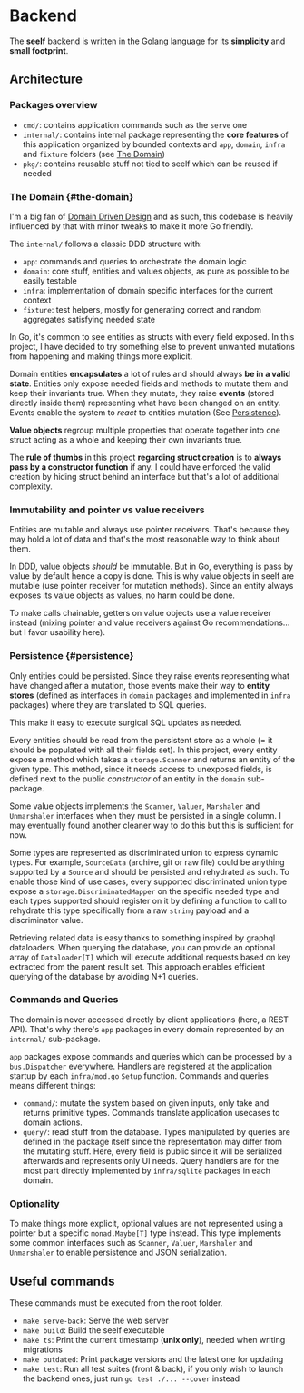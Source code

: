 # Backend

The **seelf** backend is written in the [Golang](https://go.dev/) language for its **simplicity** and **small footprint**.

## Architecture

### Packages overview

- `cmd/`: contains application commands such as the `serve` one
- `internal/`: contains internal package representing the **core features** of this application organized by bounded contexts and `app`, `domain`, `infra` and `fixture` folders (see [The Domain](#the-domain))
- `pkg/`: contains reusable stuff not tied to seelf which can be reused if needed

### The Domain {#the-domain}

I'm a big fan of [Domain Driven Design](https://en.wikipedia.org/wiki/Domain-driven_design) and as such, this codebase is heavily influenced by that with minor tweaks to make it more Go friendly.

The `internal/` follows a classic DDD structure with:

- `app`: commands and queries to orchestrate the domain logic
- `domain`: core stuff, entities and values objects, as pure as possible to be easily testable
- `infra`: implementation of domain specific interfaces for the current context
- `fixture`: test helpers, mostly for generating correct and random aggregates satisfying needed state

In Go, it's common to see entities as structs with every field exposed. In this project, I have decided to try something else to prevent unwanted mutations from happening and making things more explicit.

Domain entities **encapsulates** a lot of rules and should always **be in a valid state**. Entities only expose needed fields and methods to mutate them and keep their invariants true. When they mutate, they raise **events** (stored directly inside them) representing what have been changed on an entity. Events enable the system to _react_ to entities mutation (See [Persistence](#persistence)).

**Value objects** regroup multiple properties that operate together into one struct acting as a whole and keeping their own invariants true.

The **rule of thumbs** in this project **regarding struct creation** is to **always pass by a constructor function** if any. I could have enforced the valid creation by hiding struct behind an interface but that's a lot of additional complexity.

### Immutability and pointer vs value receivers

Entities are mutable and always use pointer receivers. That's because they may hold a lot of data and that's the most reasonable way to think about them.

In DDD, value objects _should_ be immutable. But in Go, everything is pass by value by default hence a copy is done. This is why value objects in seelf are mutable (use pointer receiver for mutation methods). Since an entity always exposes its value objects as values, no harm could be done.

To make calls chainable, getters on value objects use a value receiver instead (mixing pointer and value receivers against Go recommendations... but I favor usability here).

### Persistence {#persistence}

Only entities could be persisted. Since they raise events representing what have changed after a mutation, those events make their way to **entity stores** (defined as interfaces in `domain` packages and implemented in `infra` packages) where they are translated to SQL queries.

This make it easy to execute surgical SQL updates as needed.

Every entities should be read from the persistent store as a whole (= it should be populated with all their fields set). In this project, every entity expose a method which takes a `storage.Scanner` and returns an entity of the given type. This method, since it needs access to unexposed fields, is defined next to the public _constructor_ of an entity in the `domain` sub-package.

Some value objects implements the `Scanner`, `Valuer`, `Marshaler` and `Unmarshaler` interfaces when they must be persisted in a single column. I may eventually found another cleaner way to do this but this is sufficient for now.

Some types are represented as discriminated union to express dynamic types. For example, `SourceData` (archive, git or raw file) could be anything supported by a `Source` and should be persisted and rehydrated as such. To enable those kind of use cases, every supported discriminated union type expose a `storage.DiscriminatedMapper` on the specific needed type and each types supported should register on it by defining a function to call to rehydrate this type specifically from a raw `string` payload and a discriminator value.

Retrieving related data is easy thanks to something inspired by graphql dataloaders. When querying the database, you can provide an optional array of `Dataloader[T]` which will execute additional requests based on key extracted from the parent result set. This approach enables efficient querying of the database by avoiding N+1 queries.

### Commands and Queries

The domain is never accessed directly by client applications (here, a REST API). That's why there's `app` packages in every domain represented by an `internal/` sub-package.

`app` packages expose commands and queries which can be processed by a `bus.Dispatcher` everywhere. Handlers are registered at the application startup by each `infra/mod.go` `Setup` function. Commands and queries means different things:

- `command/`: mutate the system based on given inputs, only take and returns primitive types. Commands translate application usecases to domain actions.
- `query/`: read stuff from the database. Types manipulated by queries are defined in the package itself since the representation may differ from the mutating stuff. Here, every field is public since it will be serialized afterwards and represents only UI needs. Query handlers are for the most part directly implemented by `infra/sqlite` packages in each domain.

### Optionality

To make things more explicit, optional values are not represented using a pointer but a specific `monad.Maybe[T]` type instead. This type implements some common interfaces such as `Scanner`, `Valuer`, `Marshaler` and `Unmarshaler` to enable persistence and JSON serialization.

## Useful commands

These commands must be executed from the root folder.

- `make serve-back`: Serve the web server
- `make build`: Build the seelf executable
- `make ts`: Print the current timestamp (**unix only**), needed when writing migrations
- `make outdated`: Print package versions and the latest one for updating
- `make test`: Run all test suites (front & back), if you only wish to launch the backend ones, just run `go test ./... --cover` instead
